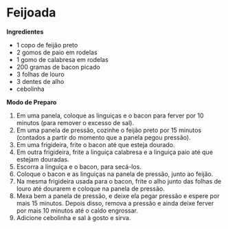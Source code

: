 # Feijoada

**Ingredientes**

- 1 copo de feijão preto
- 2 gomos de paio em rodelas
- 1 gomo de calabresa em rodelas
- 200 gramas de bacon picado
- 3 folhas de louro
- 3 dentes de alho
- cebolinha


**Modo de Preparo**

1. Em uma panela, coloque as linguiças e o bacon para ferver por 10 minutos (para remover o excesso de sal).
2. Em uma panela de pressão, cozinhe o feijão preto por 15 minutos (contados a partir do momento que a panela pegou pressão).
3. Em uma frigideira, frite o bacon até que esteja dourado.
4. Em outra frigideira, frite a linguiça calabresa e a linguiça paio até que estejam douradas.
5. Escorra a linguiça e o bacon, para secá-los.
6. Coloque o bacon e as linguiças na panela de pressão, junto ao feijão.
7. Na mesma frigideira usada para o bacon, frite o alho junto das folhas de louro até dourarem e coloque na panela de pressão.
8. Mexa bem a panela de pressão, e deixe ela pegar pressão e espere por mais 15 minutos. Depois disso, remova a pressão e ainda deixe ferver por mais 10 minutos até o caldo engrossar.
9. Adicione cebolinha e sal à gosto e sirva.



